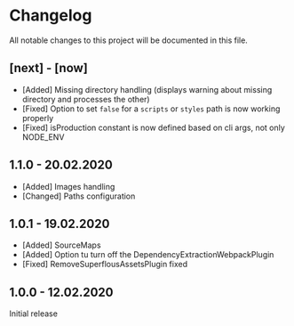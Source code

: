 # Changelog
All notable changes to this project will be documented in this file.

## [next] - [now]

* [Added] Missing directory handling (displays warning about missing directory and processes the other)
* [Fixed] Option to set `false` for a `scripts` or `styles` path is now working properly
* [Fixed] isProduction constant is now defined based on cli args, not only NODE_ENV

## 1.1.0 - 20.02.2020

* [Added] Images handling
* [Changed] Paths configuration

## 1.0.1 - 19.02.2020

* [Added] SourceMaps
* [Added] Option tu turn off the DependencyExtractionWebpackPlugin
* [Fixed] RemoveSuperflousAssetsPlugin fixed

## 1.0.0 - 12.02.2020

Initial release
